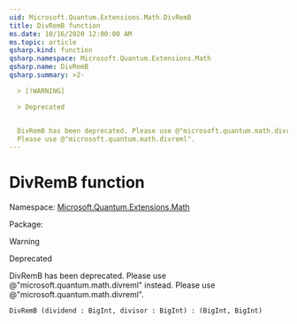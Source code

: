 ```yaml
---
uid: Microsoft.Quantum.Extensions.Math.DivRemB
title: DivRemB function
ms.date: 10/16/2020 12:00:00 AM
ms.topic: article
qsharp.kind: function
qsharp.namespace: Microsoft.Quantum.Extensions.Math
qsharp.name: DivRemB
qsharp.summary: >2-

  > [!WARNING]

  > Deprecated


  DivRemB has been deprecated. Please use @"microsoft.quantum.math.divreml" instead.
  Please use @"microsoft.quantum.math.divreml".
---
```


# DivRemB function

Namespace: [Microsoft.Quantum.Extensions.Math](xref:Microsoft.Quantum.Extensions.Math)

Package: [](https://nuget.org/packages/)


> [!WARNING]
> Deprecated
DivRemB has been deprecated. Please use @"microsoft.quantum.math.divreml" instead.Please use @"microsoft.quantum.math.divreml".

```Q#
DivRemB (dividend : BigInt, divisor : BigInt) : (BigInt, BigInt)
```
